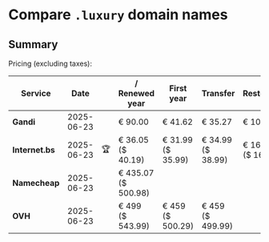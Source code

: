 # Compare `.luxury` domain names

## Summary

Pricing (excluding taxes):

| Service | Date |  | / Renewed year | First year | Transfer | Restoration |
|--|--|--|--|--|--|--|
| **Gandi** | 2025-06-23 |  | € 90.00 | € 41.62 | € 35.27 | € 101.71 |
| **Internet.bs** | 2025-06-23 | 🏆 | € 36.05<br>($ 40.19) | € 31.99<br>($ 35.99) | € 34.99<br>($ 38.99) | € 162.29<br>($ 160.19) |
| **Namecheap** | 2025-06-23 |  | € 435.07<br>($ 500.98) |  |  |  |
| **OVH** | 2025-06-23 |  | € 499<br>($ 543.99) | € 459<br>($ 500.29) | € 459<br>($ 499.99) |  |
